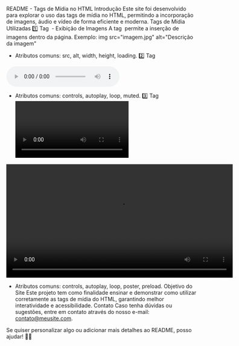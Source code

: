 README - Tags de Mídia no HTML
Introdução
Este site foi desenvolvido para explorar o uso das tags de mídia no HTML, permitindo a incorporação de imagens, áudio e vídeo de forma eficiente e moderna.
Tags de Mídia Utilizadas
1️⃣ Tag <img> - Exibição de Imagens
A tag <img> permite a inserção de imagens dentro da página. Exemplo:
img src="imagem.jpg" alt="Descrição da imagem"


- Atributos comuns: src, alt, width, height, loading.
2️⃣ Tag <audio> - Reprodução de Áudio
A tag <audio> adiciona arquivos de som diretamente no HTML. Exemplo:
<audio controls>
    source src="audio.mp3" type="audio/mpeg"
</audio>


- Atributos comuns: controls, autoplay, loop, muted.
3️⃣ Tag <video> - Reprodução de Vídeos
A tag <video> permite exibir vídeos sem necessidade de plugins externos. Exemplo:
<video controls width="600">
    <source src="video.mp4" type="video/mp4">
</video>


- Atributos comuns: controls, autoplay, loop, poster, preload.
Objetivo do Site
Este projeto tem como finalidade ensinar e demonstrar como utilizar corretamente as tags de mídia do HTML, garantindo melhor interatividade e acessibilidade.
Contato
Caso tenha dúvidas ou sugestões, entre em contato através do nosso e-mail: contato@meusite.com.

Se quiser personalizar algo ou adicionar mais detalhes ao README, posso ajudar! 🚀😃
